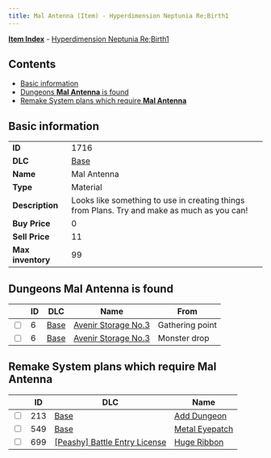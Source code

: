 ```yaml
---
title: Mal Antenna (Item) - Hyperdimension Neptunia Re;Birth1
---
```


[**Item Index**](/neptunia/rb1/item/index.html) - [Hyperdimension Neptunia Re;Birth1](/neptunia/rb1)

## Contents

- [Basic information](#basic-information)
- [Dungeons **Mal Antenna** is found](#dungeons-mal-antenna-is-found)
- [Remake System plans which require **Mal Antenna**](#remake-system-plans-which-require-mal-antenna)

## Basic information

|   |   |
| -- | -- |
| **ID** | 1716 |
| **DLC** | [Base](/neptunia/rb1/dlc/1-base.html) |
| **Name** | Mal Antenna |
| **Type** | Material |
| **Description** | Looks like something to use in creating things from Plans. Try and make as much as you can! |
| **Buy Price** | 0 |
| **Sell Price** | 11 |
| **Max inventory** | 99 |


## Dungeons **Mal Antenna** is found

|    | ID | DLC | Name | From |
| -- | -- | --- | ---- | ---- |
| <input type="checkbox" id="rb1-dungeon-1-6" class="trackbox" /> | 6 | [Base](/neptunia/rb1/dlc/1-base.html) | [Avenir Storage No.3](/neptunia/rb1/dungeon/1-6-avenir-storage-no-3.html) | Gathering point |
| <input type="checkbox" id="rb1-dungeon-1-6" class="trackbox" /> | 6 | [Base](/neptunia/rb1/dlc/1-base.html) | [Avenir Storage No.3](/neptunia/rb1/dungeon/1-6-avenir-storage-no-3.html) | Monster drop |


## Remake System plans which require **Mal Antenna**

|    | ID | DLC | Name |
| -- | -- | --- | ---- |
| <input type="checkbox" id="rb1-quest-1-213" class="trackbox" /> | 213 | [Base](/neptunia/rb1/dlc/1-base.html) | [Add Dungeon](/neptunia/rb1/quest/1-213-add-dungeon.html) |
| <input type="checkbox" id="rb1-quest-1-549" class="trackbox" /> | 549 | [Base](/neptunia/rb1/dlc/1-base.html) | [Metal Eyepatch](/neptunia/rb1/quest/1-549-metal-eyepatch.html) |
| <input type="checkbox" id="rb1-quest-8-699" class="trackbox" /> | 699 | [[Peashy] Battle Entry License](/neptunia/rb1/dlc/8-peashy.html) | [Huge Ribbon](/neptunia/rb1/quest/8-699-huge-ribbon.html) |

